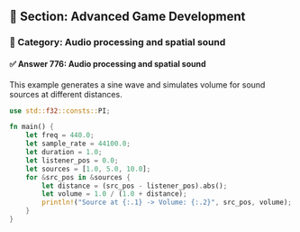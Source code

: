 ## 📘 Section: Advanced Game Development  
### 🔹 Category: Audio processing and spatial sound  
#### ✅ Answer 776: Audio processing and spatial sound

This example generates a sine wave and simulates volume for sound sources at different distances.

```rust
use std::f32::consts::PI;

fn main() {
    let freq = 440.0;
    let sample_rate = 44100.0;
    let duration = 1.0;
    let listener_pos = 0.0;
    let sources = [1.0, 5.0, 10.0];
    for &src_pos in &sources {
        let distance = (src_pos - listener_pos).abs();
        let volume = 1.0 / (1.0 + distance);
        println!("Source at {:.1} -> Volume: {:.2}", src_pos, volume);
    }
}
```
